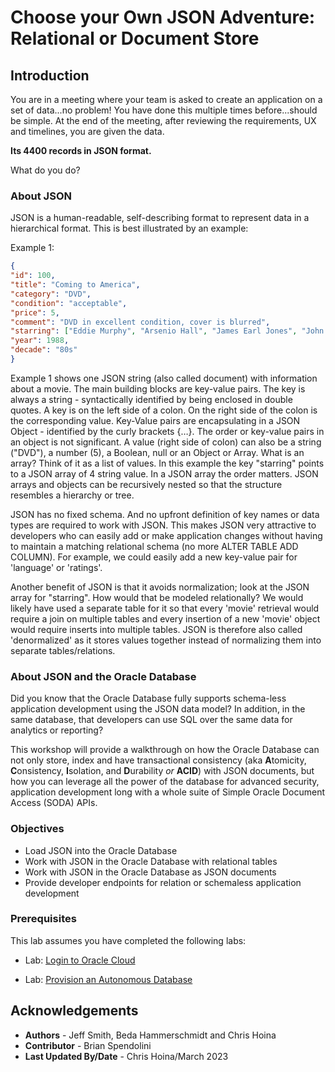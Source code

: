 # Choose your Own JSON Adventure: Relational or Document Store

## Introduction

You are in a meeting where your team is asked to create an application on a set of data...no problem! You have done this multiple times before...should be simple. At the end of the meeting, after reviewing the requirements, UX and timelines, you are given the data. 

**Its 4400 records in JSON format.**

What do you do?

### About JSON

JSON is a human-readable, self-describing format to represent data in a hierarchical format. This is best illustrated by an example:

Example 1:

```json
{
"id": 100,
"title": "Coming to America",
"category": "DVD",
"condition": "acceptable",
"price": 5,
"comment": "DVD in excellent condition, cover is blurred",
"starring": ["Eddie Murphy", "Arsenio Hall", "James Earl Jones", "John Amos"],
"year": 1988,
"decade": "80s"
}
```

Example 1 shows one JSON string (also called document) with information about a movie. The main building blocks are key-value pairs. The key is always a string - syntactically identified by being enclosed in double quotes. A key is on the left side of a colon. On the right side of the colon is the corresponding value. Key-Value pairs are encapsulating in a JSON Object - identified by the curly brackets {…}. The order or key-value pairs in an object is not significant. 
A value (right side of colon) can also be a string ("DVD"), a number (5), a Boolean, null or an Object or Array. What is an array? Think of it as a list of values. In this example the key "starring" points to a JSON array of 4 string value. In a JSON array the order matters. 
JSON arrays and objects can be recursively nested so that the structure resembles a hierarchy or tree.

JSON has no fixed schema. And no upfront definition of key names or data types are required to work with JSON. This makes JSON very attractive to developers who can easily add or make application changes without having to maintain a matching relational schema (no more ALTER TABLE ADD COLUMN). For example, we could easily add a new key-value pair for 'language' or 'ratings'.  

Another benefit of JSON is that it avoids normalization; look at the JSON array for "starring". How would that be modeled relationally? We would likely have used a separate table for it so that every 'movie' retrieval would require a join on multiple tables and every insertion of a new 'movie' object would require inserts into multiple tables. JSON is therefore also called 'denormalized' as it stores values together instead of normalizing them into separate tables/relations.

### About JSON and the Oracle Database

Did you know that the Oracle Database fully supports schema-less application development using the JSON data model? In addition, in the same database, that developers can use SQL over the same data for analytics or reporting?

This workshop will provide a walkthrough on how the Oracle Database can not only store, index and have transactional consistency (aka **A**tomicity, **C**onsistency, **I**solation, and **D**urability *or* **ACID**) with JSON documents, but how you can leverage all the power of the database for advanced security, application development long with a whole suite of Simple Oracle Document Access (SODA) APIs.

### Objectives

- Load JSON into the Oracle Database
- Work with JSON in the Oracle Database with relational tables
- Work with JSON in the Oracle Database as JSON documents
- Provide developer endpoints for relation or schemaless application development

### Prerequisites

This lab assumes you have completed the following labs:

- Lab: [Login to Oracle Cloud](https://oracle-livelabs.github.io/common/labs/cloud-login/pre-register-free-tier-account.md)

- Lab: [Provision an Autonomous Database](https://oracle-livelabs.github.io/adb/shared/adb-provision/adb-provision.md)

## Acknowledgements

- **Authors** - Jeff Smith, Beda Hammerschmidt and Chris Hoina
- **Contributor** - Brian Spendolini
- **Last Updated By/Date** - Chris Hoina/March 2023
